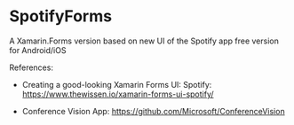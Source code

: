 # SpotifyForms
A Xamarin.Forms version based on new UI of the Spotify app free version for Android/iOS 

References:
* Creating a good-looking Xamarin Forms UI: Spotify:
https://www.thewissen.io/xamarin-forms-ui-spotify/

* Conference Vision App: 
https://github.com/Microsoft/ConferenceVision
